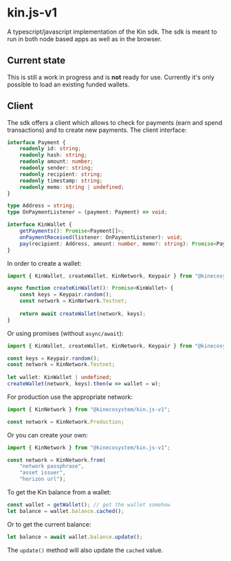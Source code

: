 # kin.js-v1

A typescript/javascript implementation of the Kin sdk.
The sdk is meant to run in both node based apps as well as in the browser.

## Current state
This is still a work in progress and is **not** ready for use.
Currently it's only possible to load an existing funded wallets.

## Client
The sdk offers a client which allows to check for payments (earn and spend transactions) and
to create new payments.
The client interface:
```typescript
interface Payment {
	readonly id: string;
	readonly hash: string;
	readonly amount: number;
	readonly sender: string;
	readonly recipient: string;
	readonly timestamp: string;
	readonly memo: string | undefined;
}

type Address = string;
type OnPaymentListener = (payment: Payment) => void;

interface KinWallet {
	getPayments(): Promise<Payment[]>;
	onPaymentReceived(listener: OnPaymentListener): void;
	pay(recipient: Address, amount: number, memo?: string): Promise<Payment>;
}
```

In order to create a wallet:
```typescript
import { KinWallet, createWallet, KinNetwork, Keypair } from "@kinecosystem/kin.js-v1";

async function createKinWallet(): Promise<KinWallet> {
	const keys = Keypair.random();
	const network = KinNetwork.Testnet;
	
	return await createWallet(network, keys);
}
```

Or using promises (without `async/await`):
```typescript
import { KinWallet, createWallet, KinNetwork, Keypair } from "@kinecosystem/kin.js-v1";

const keys = Keypair.random();
const network = KinNetwork.Testnet;
	
let wallet: KinWallet | undefined;
createWallet(network, keys).then(w => wallet = w);
```

For production use the appropriate network:
```typescript
import { KinNetwork } from "@kinecosystem/kin.js-v1";

const network = KinNetwork.Production;
```

Or you can create your own:
```typescript
import { KinNetwork } from "@kinecosystem/kin.js-v1";

const network = KinNetwork.from(
	"network passphrase",
	"asset issuer",
	"horizon url");
```

To get the Kin balance from a wallet:
```typescript
const wallet = getWallet(); // get the wallet somehow
let balance = wallet.balance.cached();
```

Or to get the current balance:
```typescript
let balance = await wallet.balance.update();
```
The `update()` method will also update the `cached` value.
